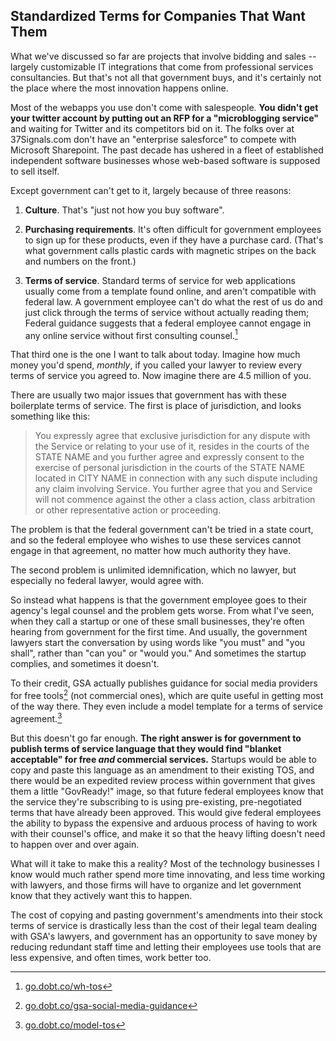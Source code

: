 ## Standardized Terms for Companies That Want Them

What we've discussed so far are projects that involve bidding and sales -- largely customizable IT integrations that come from professional services consultancies. But that's not all that government buys, and it's certainly not the place where the most innovation happens online.

Most of the webapps you use don't come with salespeople. **You didn't get your twitter account by putting out an RFP for a "microblogging service"** and waiting for Twitter and its competitors bid on it. The folks over at 37Signals.com don't have an "enterprise salesforce" to compete with Microsoft Sharepoint. The past decade has ushered in a fleet of established independent software businesses whose web-based software is supposed to sell itself.

Except government can't get to it, largely because of three reasons:

1. **Culture**. That's "just not how you buy software".

2. **Purchasing requirements**. It's often difficult for government employees to sign up for these products, even if they have a purchase card. (That's what government calls plastic cards with magnetic stripes on the back and numbers on the front.)

3. **Terms of service**. Standard terms of service for web applications usually come from a template found online, and aren't compatible with federal law. A government employee can't do what the rest of us do and just click through the terms of service without actually reading them; Federal guidance suggests that a federal employee cannot engage in any online service without first consulting counsel.[^11]

That third one is the one I want to talk about today. Imagine how much money you'd spend, *monthly*, if you called your lawyer to review every terms of service you agreed to. Now imagine there are 4.5 million of you.

There are usually two major issues that government has with these boilerplate terms of service. The first is place of jurisdiction, and looks something like this:

> You expressly agree that exclusive jurisdiction for any dispute with the Service or relating to your use of it, resides in the courts of the STATE NAME and you further agree and expressly consent to the exercise of personal jurisdiction in the courts of the STATE NAME located in CITY NAME in connection with any such dispute including any claim involving Service. You further agree that you and Service will not commence against the other a class action, class arbitration or other representative action or proceeding.

The problem is that the federal government can't be tried in a state court, and so the federal employee who wishes to use these services cannot engage in that agreement, no matter how much authority they have.

The second problem is unlimited idemnification, which no lawyer, but especially no federal lawyer, would agree with.

So instead what happens is that the government employee goes to their agency's legal counsel and the problem gets worse. From what I've seen, when they call a startup or one of these small businesses, they're often hearing from government for the first time. And usually, the government lawyers start the conversation by using words like "you must" and "you shall", rather than "can you" or "would you." And sometimes the startup complies, and sometimes it doesn't.

To their credit, GSA actually publishes guidance for social media providers for free tools[^12] (not commercial ones), which are quite useful in getting most of the way there. They even include a model template for a terms of service agreement.[^13]

But this doesn't go far enough. **The right answer is for government to publish terms of service language that they would find "blanket acceptable" for free *and* commercial services.** Startups would be able to copy and paste this language as an amendment to their existing TOS, and there would be an expedited review process within government that gives them a little "GovReady!" image, so that future federal employees know that the service they're subscribing to is using pre-existing, pre-negotiated terms that have already been approved. This would give federal employees the ability to bypass the expensive and arduous process of having to work with their counsel's office, and make it so that the heavy lifting doesn't need to happen over and over again.

What will it take to make this a reality? Most of the technology businesses I know would much rather spend more time innovating, and less time working with lawyers, and those firms will have to organize and let government know that they actively want this to happen.

The cost of copying and pasting government's amendments into their stock terms of service is drastically less than the cost of their legal team dealing with GSA's lawyers, and government has an opportunity to save money by reducing redundant staff time and letting their employees use tools that are less expensive, and often times, work better too.

[^11]: [go.dobt.co/wh-tos](http://go.dobt.co/wh-tos)

[^12]: [go.dobt.co/gsa-social-media-guidance](http://go.dobt.co/gsa-social-media-guidance)

[^13]: [go.dobt.co/model-tos](http://go.dobt.co/model-tos)
